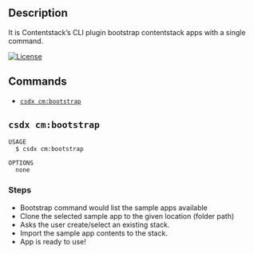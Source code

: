 ## Description

It is Contentstack’s CLI plugin bootstrap contentstack apps with a single command.

[![License](https://img.shields.io/npm/l/@contentstack/cli)](https://github.com/contentstack/cli/blob/main/LICENSE)


<!-- usagestop -->
## Commands
<!-- commands -->
* [`csdx cm:bootstrap`](#csdx-bootstrap)

## `csdx cm:bootstrap`


```
USAGE
  $ csdx cm:bootstrap

OPTIONS
  none

```

### Steps
* Bootstrap command would list the sample apps available
* Clone the selected sample app to the given location (folder path)
* Asks the user create/select an existing stack.
* Import the sample app contents to the stack.
* App is ready to use!

